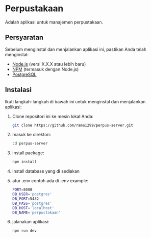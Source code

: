 
# Perpustakaan

Adalah aplikasi untuk manajemen perpustakaan.

## Persyaratan

Sebelum menginstal dan menjalankan aplikasi ini, pastikan Anda telah menginstal:

- [Node.js](https://nodejs.org/) (versi X.X.X atau lebih baru)
- [NPM](https://www.npmjs.com/) (termasuk dengan Node.js)
- [PostgreSQL](https://www.postgresql.org/)

## Instalasi

Ikuti langkah-langkah di bawah ini untuk menginstal dan menjalankan aplikasi:

1. Clone repositori ini ke mesin lokal Anda:

   ```sh
   git clone https://github.com/rama1299/perpus-server.git

2. masuk ke direktori:

   ```sh
   cd perpus-server

3. install package:

   ```sh
   npm install

4. install database yang di sediakan

5. atur .env contoh ada di .env example:

   ```sh
   PORT=8080
   DB_USER='postgres'
   DB_PORT=5432
   DB_PASS='postgres'
   DB_HOST='localhost'
   DB_NAME='perpustakaan'

3. jalanakan aplikasi:

   ```sh
   npm run dev
